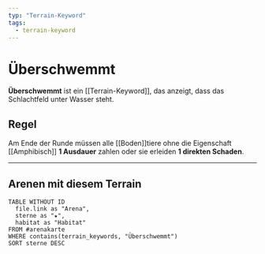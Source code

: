 ```yaml
---
typ: "Terrain-Keyword"
tags:
  - terrain-keyword
---
```


# Überschwemmt

**Überschwemmt** ist ein [[Terrain-Keyword]], das anzeigt, dass das Schlachtfeld unter Wasser steht.

## Regel
Am Ende der Runde müssen alle [[Boden]]tiere ohne die Eigenschaft [[Amphibisch]] **1 Ausdauer** zahlen oder sie erleiden **1 direkten Schaden**.

---
## Arenen mit diesem Terrain

```dataview
TABLE WITHOUT ID
  file.link as "Arena",
  sterne as "★", 
  habitat as "Habitat"
FROM #arenakarte
WHERE contains(terrain_keywords, "Überschwemmt")
SORT sterne DESC